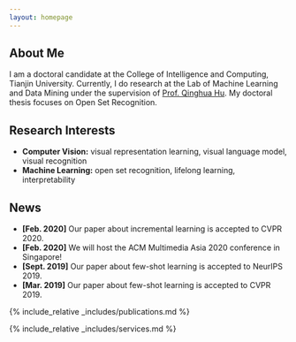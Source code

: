 ```yaml
---
layout: homepage
---
```


## About Me

I am a doctoral candidate at the College of Intelligence and Computing, Tianjin University. Currently, I do research at the Lab of Machine Learning and Data Mining under the supervision of [Prof. Qinghua Hu](https://cic.tju.edu.cn/faculty/huqinghua/index.html). My doctoral thesis focuses on Open Set Recognition.

## Research Interests

- **Computer Vision:** visual representation learning, visual language model, visual recognition
- **Machine Learning:** open set recognition, lifelong learning, interpretability

## News

- **[Feb. 2020]** Our paper about incremental learning is accepted to CVPR 2020.
- **[Feb. 2020]** We will host the ACM Multimedia Asia 2020 conference in Singapore!
- **[Sept. 2019]** Our paper about few-shot learning is accepted to NeurIPS 2019.
- **[Mar. 2019]** Our paper about few-shot learning is accepted to CVPR 2019.

{% include_relative _includes/publications.md %}

{% include_relative _includes/services.md %}
